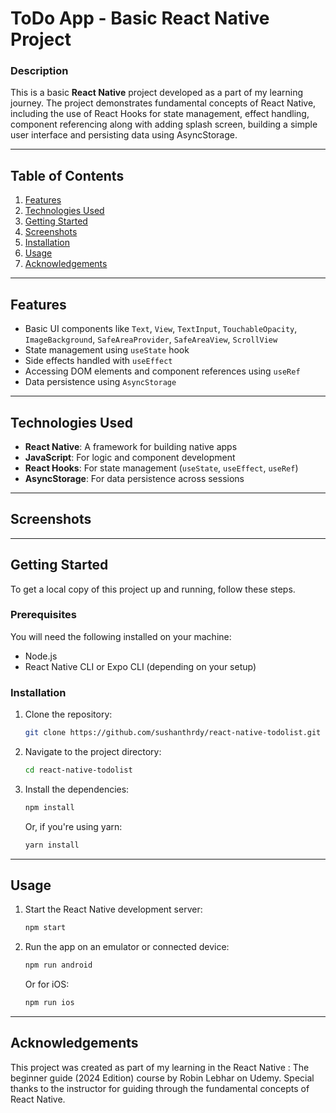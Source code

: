 # ToDo App - Basic React Native Project

### Description
This is a basic **React Native** project developed as a part of my learning journey. The project demonstrates fundamental concepts of React Native, including the use of React Hooks for state management, effect handling, component referencing along with adding splash screen, building a simple user interface and persisting data using AsyncStorage.

---

## Table of Contents
1. [Features](#features)
2. [Technologies Used](#technologies-used)
3. [Getting Started](#getting-started)
4. [Screenshots](#screenshots)
5. [Installation](#installation)
6. [Usage](#usage)
7. [Acknowledgements](#acknowledgements)

---

## Features
- Basic UI components like `Text`, `View`, `TextInput`, `TouchableOpacity`, `ImageBackground`, `SafeAreaProvider`, `SafeAreaView`, `ScrollView`
- State management using `useState` hook
- Side effects handled with `useEffect`
- Accessing DOM elements and component references using `useRef`
- Data persistence using `AsyncStorage`

---

## Technologies Used
- **React Native**: A framework for building native apps
- **JavaScript**: For logic and component development
- **React Hooks**: For state management (`useState`, `useEffect`, `useRef`)
- **AsyncStorage**: For data persistence across sessions

---

## Screenshots


---

## Getting Started

To get a local copy of this project up and running, follow these steps.

### Prerequisites
You will need the following installed on your machine:
- Node.js
- React Native CLI or Expo CLI (depending on your setup)

### Installation
1. Clone the repository:
    ```bash
    git clone https://github.com/sushanthrdy/react-native-todolist.git
    ```
2. Navigate to the project directory:
    ```bash
    cd react-native-todolist
    ```
3. Install the dependencies:
    ```bash
    npm install
    ```
    Or, if you're using yarn:
    ```bash
    yarn install
    ```

---

## Usage
1. Start the React Native development server:
    ```bash
    npm start
    ```
2. Run the app on an emulator or connected device:
    ```bash
    npm run android
    ```
    Or for iOS:
    ```bash
    npm run ios
    ```

---

## Acknowledgements
This project was created as part of my learning in the React Native : The beginner guide (2024 Edition) course by Robin Lebhar on Udemy. Special thanks to the instructor for guiding through the fundamental concepts of React Native.
